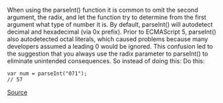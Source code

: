When using the parseInt() function it is common to omit the second argument, the radix, and let the function try to determine from the first argument what type of number it is. By default, parseInt() will autodetect decimal and hexadecimal (via 0x prefix). Prior to ECMAScript 5, parseInt() also autodetected octal literals, which caused problems because many developers assumed a leading 0 would be ignored.
This confusion led to the suggestion that you always use the radix parameter to parseInt() to eliminate unintended consequences. So instead of doing this:
Do this:

```
var num = parseInt("071");
// 57
```

[Source](http://eslint.org/docs/rules/radix)
